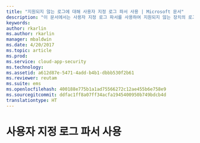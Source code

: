 ```yaml
---
title: "지원되지 않는 로그에 대해 사용자 지정 로그 파서 사용 | Microsoft 문서"
description: "이 문서에서는 사용자 지정 로그 파서를 사용하여 지원되지 않는 장치의 로그를 Cloud App Security로 업로드하는 방법에 대한 정보를 제공합니다."
keywords: 
author: rkarlin
ms.author: rkarlin
manager: mbaldwin
ms.date: 4/20/2017
ms.topic: article
ms.prod: 
ms.service: cloud-app-security
ms.technology: 
ms.assetid: a612d87e-5471-4add-b4b1-dbbb530f2b61
ms.reviewer: reutam
ms.suite: ems
ms.openlocfilehash: 400188e775b1a1ad75566272c12ae455b6e758e9
ms.sourcegitcommit: ddfac1ff8a07ff34acfa1945400950b749bdcb4d
translationtype: HT
---
```

# <a name="using-the-custom-log-parser"></a>사용자 지정 로그 파서 사용